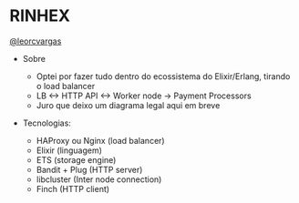 # RINHEX

[@leorcvargas](https://github.com/leorcvargas)

- Sobre

  - Optei por fazer tudo dentro do ecossistema do Elixir/Erlang, tirando o load balancer
  - LB <-> HTTP API <-> Worker node -> Payment Processors
  - Juro que deixo um diagrama legal aqui em breve

- Tecnologias:
  - HAProxy ou Nginx (load balancer)
  - Elixir (linguagem)
  - ETS (storage engine)
  - Bandit + Plug (HTTP server)
  - libcluster (Inter node connection)
  - Finch (HTTP client)

